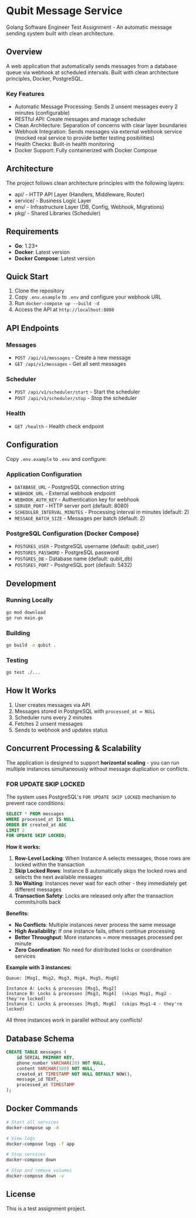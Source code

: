 # Qubit Message Service

Golang Software Engineer Test Assignment - An automatic message sending system built with clean architecture.

## Overview

A web application that automatically sends messages from a database queue via webhook at scheduled intervals. Built with clean architecture principles, Docker, PostgreSQL.

### Key Features

- Automatic Message Processing: Sends 2 unsent messages every 2 minutes (configurable)
- RESTful API: Create messages and manage scheduler
- Clean Architecture: Separation of concerns with clear layer boundaries
- Webhook Integration: Sends messages via external webhook service (mocked real service to provide better testing posibilities)
- Health Checks: Built-in health monitoring
- Docker Support: Fully containerized with Docker Compose

## Architecture

The project follows clean architecture principles with the following layers:

- api/ - HTTP API Layer (Handlers, Middleware, Router)
- service/ - Business Logic Layer
- env/ - Infrastructure Layer (DB, Config, Webhook, Migrations)
- pkg/ - Shared Libraries (Scheduler)

## Requirements

- **Go**: 1.23+
- **Docker**: Latest version
- **Docker Compose**: Latest version

## Quick Start

1. Clone the repository
2. Copy `.env.example` to `.env` and configure your webhook URL
3. Run `docker-compose up --build -d`
4. Access the API at `http://localhost:8080`

## API Endpoints

### Messages

- `POST /api/v1/messages` - Create a new message
- `GET /api/v1/messages` - Get all sent messages

### Scheduler

- `POST /api/v1/scheduler/start` - Start the scheduler
- `POST /api/v1/scheduler/stop` - Stop the scheduler

### Health

- `GET /health` - Health check endpoint

## Configuration

Copy `.env.example` to `.env` and configure:

### Application Configuration

- `DATABASE_URL` - PostgreSQL connection string
- `WEBHOOK_URL` - External webhook endpoint
- `WEBHOOK_AUTH_KEY` - Authentication key for webhook
- `SERVER_PORT` - HTTP server port (default: 8080)
- `SCHEDULER_INTERVAL_MINUTES` - Processing interval in minutes (default: 2)
- `MESSAGE_BATCH_SIZE` - Messages per batch (default: 2)

### PostgreSQL Configuration (Docker Compose)

- `POSTGRES_USER` - PostgreSQL username (default: qubit_user)
- `POSTGRES_PASSWORD` - PostgreSQL password
- `POSTGRES_DB` - Database name (default: qubit_db)
- `POSTGRES_PORT` - PostgreSQL port (default: 5432)

## Development

### Running Locally

```bash
go mod download
go run main.go
```

### Building

```bash
go build -o qubit .
```

### Testing

```bash
go test ./...
```

## How It Works

1. User creates messages via API
2. Messages stored in PostgreSQL with `processed_at = NULL`
3. Scheduler runs every 2 minutes
4. Fetches 2 unsent messages
5. Sends to webhook and updates status

## Concurrent Processing & Scalability

The application is designed to support **horizontal scaling** - you can run multiple instances simultaneously without message duplication or conflicts.

### FOR UPDATE SKIP LOCKED

The system uses PostgreSQL's `FOR UPDATE SKIP LOCKED` mechanism to prevent race conditions:

```sql
SELECT * FROM messages
WHERE processed_at IS NULL
ORDER BY created_at ASC
LIMIT 2
FOR UPDATE SKIP LOCKED;
```

**How it works:**

1. **Row-Level Locking**: When Instance A selects messages, those rows are locked within the transaction
2. **Skip Locked Rows**: Instance B automatically skips the locked rows and selects the next available messages
3. **No Waiting**: Instances never wait for each other - they immediately get different messages
4. **Transaction Safety**: Locks are released only after the transaction commits/rolls back

**Benefits:**

- **No Conflicts**: Multiple instances never process the same message
- **High Availability**: If one instance fails, others continue processing
- **Better Throughput**: More instances = more messages processed per minute
- **Zero Coordination**: No need for distributed locks or coordination services

**Example with 3 instances:**

```
Queue: [Msg1, Msg2, Msg3, Msg4, Msg5, Msg6]

Instance A: Locks & processes [Msg1, Msg2]
Instance B: Locks & processes [Msg3, Msg4]  (skips Msg1, Msg2 - they're locked)
Instance C: Locks & processes [Msg5, Msg6]  (skips Msg1-4 - they're locked)
```

All three instances work in parallel without any conflicts!

## Database Schema

```sql
CREATE TABLE messages (
    id SERIAL PRIMARY KEY,
    phone_number VARCHAR(20) NOT NULL,
    content VARCHAR(500) NOT NULL,
    created_at TIMESTAMP NOT NULL DEFAULT NOW(),
    message_id TEXT,
    processed_at TIMESTAMP
);
```

## Docker Commands

```bash
# Start all services
docker-compose up -d

# View logs
docker-compose logs -f app

# Stop services
docker-compose down

# Stop and remove volumes
docker-compose down -v
```

## License

This is a test assignment project.

